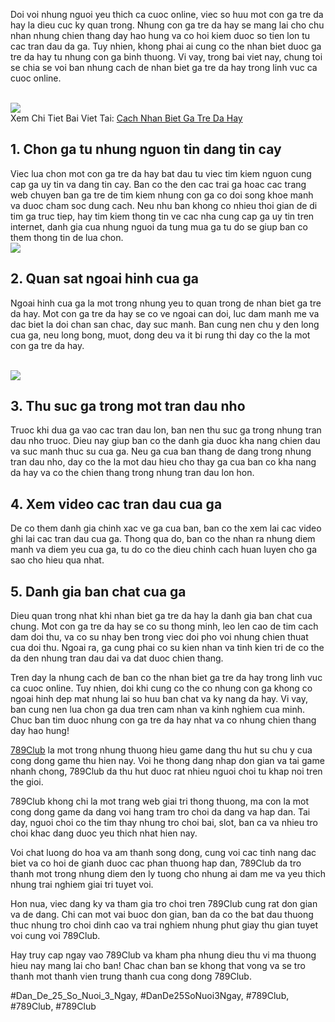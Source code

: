 <p>Doi voi nhung nguoi yeu thich ca cuoc online, viec so huu mot con ga tre da hay la dieu cuc ky quan trong. Nhung con ga tre da hay se mang lai cho chu nhan nhung chien thang day hao hung va co hoi kiem duoc so tien lon tu cac tran dau da ga. Tuy nhien, khong phai ai cung co the nhan biet duoc ga tre da hay tu nhung con ga binh thuong. Vi vay, trong bai viet nay, chung toi se chia se voi ban nhung cach de nhan biet ga tre da hay trong linh vuc ca cuoc online.</p><br><img src="https://789clubwin.org/wp-content/uploads/2025/04/Kiem-tra-kha-nang-chien-dau-cua-ga-tre.png"></br>
Xem Chi Tiet Bai Viet Tai: <a href="https://789clubwin.org/cach-nhan-biet-ga-tre-da-hay/">Cach Nhan Biet Ga Tre Da Hay</a><h2>1. Chon ga tu nhung nguon tin dang tin cay</h2><p>Viec lua chon mot con ga tre da hay bat dau tu viec tim kiem nguon cung cap ga uy tin va dang tin cay. Ban co the den cac trai ga hoac cac trang web chuyen ban ga tre de tim kiem nhung con ga co doi song khoe manh va duoc cham soc dung cach. Neu nhu ban khong co nhieu thoi gian de di tim ga truc tiep, hay tim kiem thong tin ve cac nha cung cap ga uy tin tren internet, danh gia cua nhung nguoi da tung mua ga tu do se giup ban co them thong tin de lua chon.<br><img src="https://789clubwin.org/wp-content/uploads/2025/04/Kiem-tra-kha-nang-chien-dau-cua-ga-tre.png"></br><h2>2. Quan sat ngoai hinh cua ga</h2><p>Ngoai hinh cua ga la mot trong nhung yeu to quan trong de nhan biet ga tre da hay. Mot con ga tre da hay se co ve ngoai can doi, luc dam manh me va dac biet la doi chan san chac, day suc manh. Ban cung nen chu y den long cua ga, neu long bong, muot, dong deu va it bi rung thi day co the la mot con ga tre da hay.</p><br><img src="https://789clubwin.org/wp-content/uploads/2025/04/Cach-nhan-biet-ga-tre-da-hay-qua-ngoai-hinh.png"></br><h2>3. Thu suc ga trong mot tran dau nho</h2><p>Truoc khi dua ga vao cac tran dau lon, ban nen thu suc ga trong nhung tran dau nho truoc. Dieu nay giup ban co the danh gia duoc kha nang chien dau va suc manh thuc su cua ga. Neu ga cua ban thang de dang trong nhung tran dau nho, day co the la mot dau hieu cho thay ga cua ban co kha nang da hay va co the chien thang trong nhung tran dau lon hon.<h2>4. Xem video cac tran dau cua ga</h2><p>De co them danh gia chinh xac ve ga cua ban, ban co the xem lai cac video ghi lai cac tran dau cua ga. Thong qua do, ban co the nhan ra nhung diem manh va diem yeu cua ga, tu do co the dieu chinh cach huan luyen cho ga sao cho hieu qua nhat.</p><h2>5. Danh gia ban chat cua ga</h2><p>Dieu quan trong nhat khi nhan biet ga tre da hay la danh gia ban chat cua chung. Mot con ga tre da hay se co su thong minh, leo len cao de tim cach dam doi thu, va co su nhay ben trong viec doi pho voi nhung chien thuat cua doi thu. Ngoai ra, ga cung phai co su kien nhan va tinh kien tri de co the da den nhung tran dau dai va dat duoc chien thang.<p>Tren day la nhung cach de ban co the nhan biet ga tre da hay trong linh vuc ca cuoc online. Tuy nhien, doi khi cung co the co nhung con ga khong co ngoai hinh dep mat nhung lai so huu ban chat va ky nang da hay. Vi vay, ban cung nen lua chon ga dua tren cam nhan va kinh nghiem cua minh. Chuc ban tim duoc nhung con ga tre da hay nhat va co nhung chien thang day hao hung!</p><p><a href="https://789clubwin.org/">789Club</a> la mot trong nhung thuong hieu game dang thu hut su chu y cua cong dong game thu hien nay. Voi he thong dang nhap don gian va tai game nhanh chong, 789Club da thu hut duoc rat nhieu nguoi choi tu khap noi tren the gioi.

789Club khong chi la mot trang web giai tri thong thuong, ma con la mot cong dong game da dang voi hang tram tro choi da dang va hap dan. Tai day, nguoi choi co the tim thay nhung tro choi bai, slot, ban ca va nhieu tro choi khac dang duoc yeu thich nhat hien nay.

Voi chat luong do hoa va am thanh song dong, cung voi cac tinh nang dac biet va co hoi de gianh duoc cac phan thuong hap dan, 789Club da tro thanh mot trong nhung diem den ly tuong cho nhung ai dam me va yeu thich nhung trai nghiem giai tri tuyet voi.

Hon nua, viec dang ky va tham gia tro choi tren 789Club cung rat don gian va de dang. Chi can mot vai buoc don gian, ban da co the bat dau thuong thuc nhung tro choi dinh cao va trai nghiem nhung phut giay thu gian tuyet voi cung voi 789Club.

Hay truy cap ngay vao 789Club va kham pha nhung dieu thu vi ma thuong hieu nay mang lai cho ban! Chac chan ban se khong that vong va se tro thanh mot thanh vien trung thanh cua cong dong 789Club.</p>
#Dan_De_25_So_Nuoi_3_Ngay, #DanDe25SoNuoi3Ngay, #789Club, #789Club, #789Club
